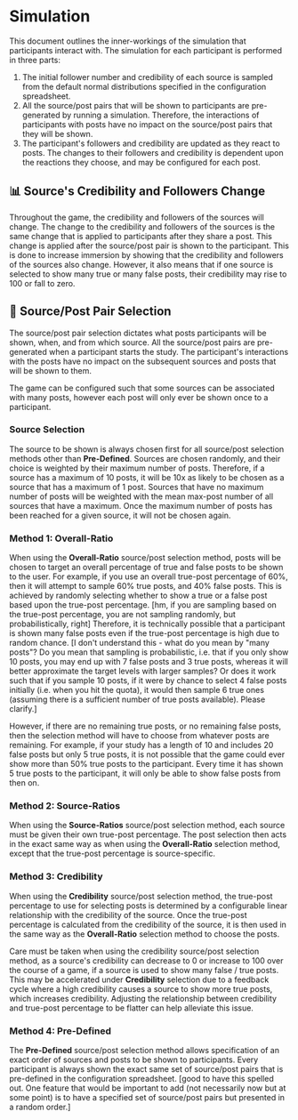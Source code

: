 # Simulation
This document outlines the inner-workings of the simulation
that participants interact with. The simulation for each
participant is performed in three parts:

1) The initial follower number and credibility of each source is
   sampled from the default normal distributions specified
   in the configuration spreadsheet.
2) All the source/post pairs that will be shown to participants
   are pre-generated by running a simulation. Therefore, the
   interactions of participants with posts have no impact on
   the source/post pairs that they will be shown.
3) The participant's followers and credibility are updated as
   they react to posts. The changes to their followers and
   credibility is dependent upon the reactions they choose,
   and may be configured for each post.

## 📊 Source's Credibility and Followers Change
Throughout the game, the credibility and followers of the
sources will change. The change to the credibility and
followers of the sources is the same change that is
applied to participants after they share a post. This
change is applied after the source/post pair is shown to
the participant. This is done to increase immersion by
showing that the credibility and followers of the sources
also change. However, it also means that if one source
is selected to show many true or many false posts, their
credibility may rise to 100 or fall to zero.

## 🧮 Source/Post Pair Selection
The source/post pair selection dictates what posts participants
will be shown, when, and from which source. All the source/post pairs
are pre-generated when a participant starts the study. The participant's
interactions with the posts have no impact on the subsequent
sources and posts that will be shown to them.

The game can be configured such that some sources can be associated with 
many posts, however each post will only ever be shown once to a participant.

### Source Selection
The source to be shown is always chosen first for all
source/post selection methods other than **Pre-Defined**.
Sources are chosen randomly, and their choice is weighted
by their maximum number of posts. Therefore, if a source
has a maximum of 10 posts, it will be 10x as likely to be
chosen as a source that has a maximum of 1 post. Sources
that have no maximum number of posts will be weighted with
the mean max-post number of all sources that have a maximum. 
Once the maximum number of posts has been reached for a given
source, it will not be chosen again.


### Method 1: Overall-Ratio
When using the **Overall-Ratio** source/post selection method,
posts will be chosen to target an overall percentage of true 
and false posts to be shown to the user. For example,
if you use an overall true-post percentage of 60%, then it
will attempt to sample 60% true posts, and 40% false posts.
This is achieved by randomly selecting whether to show a true
or a false post based upon the true-post percentage. [hm, if you are sampling based on the true-post percentage, you are not sampling randomly, but probabilistically, right] Therefore, it is technically possible that a participant 
is shown many false posts even if the true-post percentage is 
high due to random chance. [I don't understand this - what do you mean by "many posts"? Do you mean that sampling is probabilistic, i.e. that if you only show 10 posts, you may end up with 7 false posts and 3 true posts, whereas it will better approximate the target levels with larger samples? Or does it work such that if you sample 10 posts, if it were by chance to select 4 false posts initially (i.e. when you hit the quota), it would then sample 6 true ones (assuming there is a sufficient number of true posts available). Please clarify.]

However, if there are no remaining true posts, or no remaining
false posts, then the selection method will have to choose
from whatever posts are remaining. For example, if your study
has a length of 10 and includes 20 false posts but only
5 true posts, it is not possible that the game could ever
show more than 50% true posts to the participant. Every time
it has shown 5 true posts to the participant, it will only
be able to show false posts from then on.

### Method 2: Source-Ratios
When using the **Source-Ratios** source/post selection method,
each source must be given their own true-post percentage. The
post selection then acts in the exact same way as when using
the **Overall-Ratio** selection method, except that the true-post 
percentage is source-specific.

### Method 3: Credibility
When using the **Credibility** source/post selection method,
the true-post percentage to use for selecting posts is
determined by a configurable linear relationship with
the credibility of the source. Once the true-post percentage
is calculated from the credibility of the source, it is then
used in the same way as the **Overall-Ratio** selection method
to choose the posts.

Care must be taken when using the credibility source/post
selection method, as a source's credibility can decrease to 0 
or increase to 100 over the course of a game, if a source is 
used to show many false / true posts. This may be accelerated 
under **Credibility** selection due to a feedback cycle where 
a high credibility causes a source to show more true
posts, which increases credibility. Adjusting the relationship 
between credibility and true-post percentage to be flatter can
help alleviate this issue.

### Method 4: Pre-Defined
The **Pre-Defined** source/post selection method allows
specification of an exact order of sources and posts to
be shown to participants. Every participant is always
shown the exact same set of source/post pairs that is
pre-defined in the configuration spreadsheet. [good to have this spelled out. One feature that would be important to add (not necessarily now but at some point) is to have a specified set of source/post pairs but presented in a random order.]
